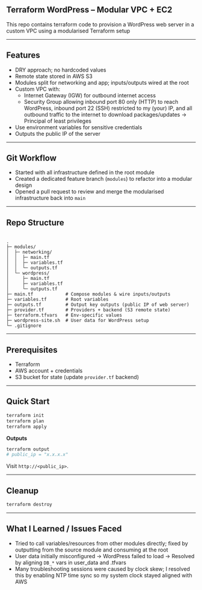 ## Terraform WordPress – Modular VPC + EC2

This repo contains terraform code to provision a WordPress web server in a custom VPC using a modularised Terraform setup

---

## Features
- DRY approach; no hardcoded values
- Remote state stored in AWS S3
- Modules split for networking and app; inputs/outputs wired at the root
- Custom VPC with:
  - Internet Gateway (IGW) for outbound internet access
  - Security Group allowing inbound port 80 only (HTTP) to reach WordPress, inbound port 22 (SSH) restricted to my (your) IP, and all outbound traffic to the internet to download packages/updates -> Principal of least privileges
- Use environment variables for sensitive credentials
- Outputs the public IP of the server

---

## Git Workflow

- Started with all infrastructure defined in the root module
- Created a dedicated feature branch (`modules`) to refactor into a modular design 
- Opened a pull request to review and merge the modularised infrastructure back into `main`

---

## Repo Structure
```

.
├─ modules/
│  ├─ networking/
│  │  ├─ main.tf
│  │  ├─ variables.tf
│  │  └─ outputs.tf
│  └─ wordpress/
│     ├─ main.tf
│     ├─ variables.tf
│     └─ outputs.tf
├─ main.tf            # Compose modules & wire inputs/outputs
├─ variables.tf       # Root variables
├─ outputs.tf         # Output key outputs (public IP of web server)
├─ provider.tf        # Providers + backend (S3 remote state)
├─ terraform.tfvars   # Env-specific values
├─ wordpress-site.sh  # User data for WordPress setup
└─ .gitignore

````

---

## Prerequisites
- Terraform
- AWS account + credentials
- S3 bucket for state (update `provider.tf` backend)

---

## Quick Start
```bash
terraform init
terraform plan
terraform apply
````

**Outputs**

```bash
terraform output
# public_ip = "x.x.x.x"
```

Visit `http://<public_ip>`.

---

## Cleanup

```bash
terraform destroy
```

---

## What I Learned / Issues Faced

* Tried to call variables/resources from other modules directly; fixed by outputting from the source module and consuming at the root
* User data initially misconfigured → WordPress failed to load -> Resolved by aligning `DB_*` vars in user_data and .tfvars
* Many troubleshooting sessions were caused by clock skew; I resolved this by enabling NTP time sync so my system clock stayed aligned with AWS
